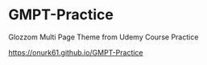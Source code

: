 # GMPT-Practice
Glozzom Multi Page Theme from Udemy Course Practice




https://onurk61.github.io/GMPT-Practice
